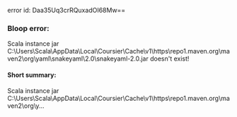 error id: Daa35Uq3crRQuxadOI68Mw==
### Bloop error:

Scala instance jar C:\Users\Scala\AppData\Local\Coursier\Cache\v1\https\repo1.maven.org\maven2\org\yaml\snakeyaml\2.0\snakeyaml-2.0.jar doesn't exist!
#### Short summary: 

Scala instance jar C:\Users\Scala\AppData\Local\Coursier\Cache\v1\https\repo1.maven.org\maven2\org\y...